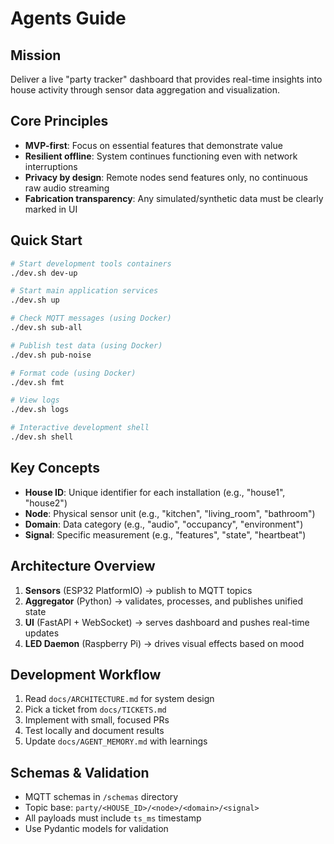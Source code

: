 # Agents Guide

## Mission
Deliver a live "party tracker" dashboard that provides real-time insights into house activity through sensor data aggregation and visualization.

## Core Principles
- **MVP-first**: Focus on essential features that demonstrate value
- **Resilient offline**: System continues functioning even with network interruptions
- **Privacy by design**: Remote nodes send features only, no continuous raw audio streaming
- **Fabrication transparency**: Any simulated/synthetic data must be clearly marked in UI

## Quick Start
```bash
# Start development tools containers
./dev.sh dev-up

# Start main application services
./dev.sh up

# Check MQTT messages (using Docker)
./dev.sh sub-all

# Publish test data (using Docker)
./dev.sh pub-noise

# Format code (using Docker)
./dev.sh fmt

# View logs
./dev.sh logs

# Interactive development shell
./dev.sh shell
```

## Key Concepts
- **House ID**: Unique identifier for each installation (e.g., "house1", "house2")
- **Node**: Physical sensor unit (e.g., "kitchen", "living_room", "bathroom")
- **Domain**: Data category (e.g., "audio", "occupancy", "environment")
- **Signal**: Specific measurement (e.g., "features", "state", "heartbeat")

## Architecture Overview
1. **Sensors** (ESP32 PlatformIO) → publish to MQTT topics
2. **Aggregator** (Python) → validates, processes, and publishes unified state
3. **UI** (FastAPI + WebSocket) → serves dashboard and pushes real-time updates
4. **LED Daemon** (Raspberry Pi) → drives visual effects based on mood

## Development Workflow
1. Read `docs/ARCHITECTURE.md` for system design
2. Pick a ticket from `docs/TICKETS.md`
3. Implement with small, focused PRs
4. Test locally and document results
5. Update `docs/AGENT_MEMORY.md` with learnings

## Schemas & Validation
- MQTT schemas in `/schemas` directory
- Topic base: `party/<HOUSE_ID>/<node>/<domain>/<signal>`
- All payloads must include `ts_ms` timestamp
- Use Pydantic models for validation
